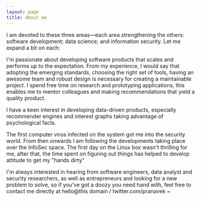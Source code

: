 ```yaml
---
layout: page
title: About me
---
```

I am devoted to these three areas—each area strengthening the others: software development; data science; and information security. Let me expand a bit on each:

I'm passionate about developing software products that scales and performs up to the expectation. From my experience, I would say that adopting the emerging standards, choosing the right set of tools, having an awesome team and robust design is necessary for creating a maintainable project. I spend free time on research and prototyping applications, this enables me to mentor colleagues and making recommendations that yield a quality product.

I have a keen interest in developing data-driven products, especially recommender engines and interest graphs taking advantage of psychological facts.

The first computer virus infected on the system got me into the security world. From then onwards I am following the developments taking place over the InfoSec space. The first day on the Linux box wasn't thrilling for me, after that, the time spent on figuring out things has helped to develop attitude to get my "hands dirty"

I'm always interested in hearing from software engineers, data analyst and security researchers, as well as entrepreneurs and looking for a new problem to solve, so if you’ve got a doozy you need hand with, feel free to contact me directly at hello@this domain / twitter.com/pranavek
~                                                                                                                                     


